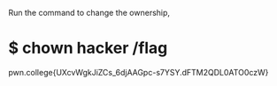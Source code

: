 Run the command to change the ownership,

# $ chown hacker /flag
pwn.college{UXcvWgkJiZCs_6djAAGpc-s7YSY.dFTM2QDL0ATO0czW}
